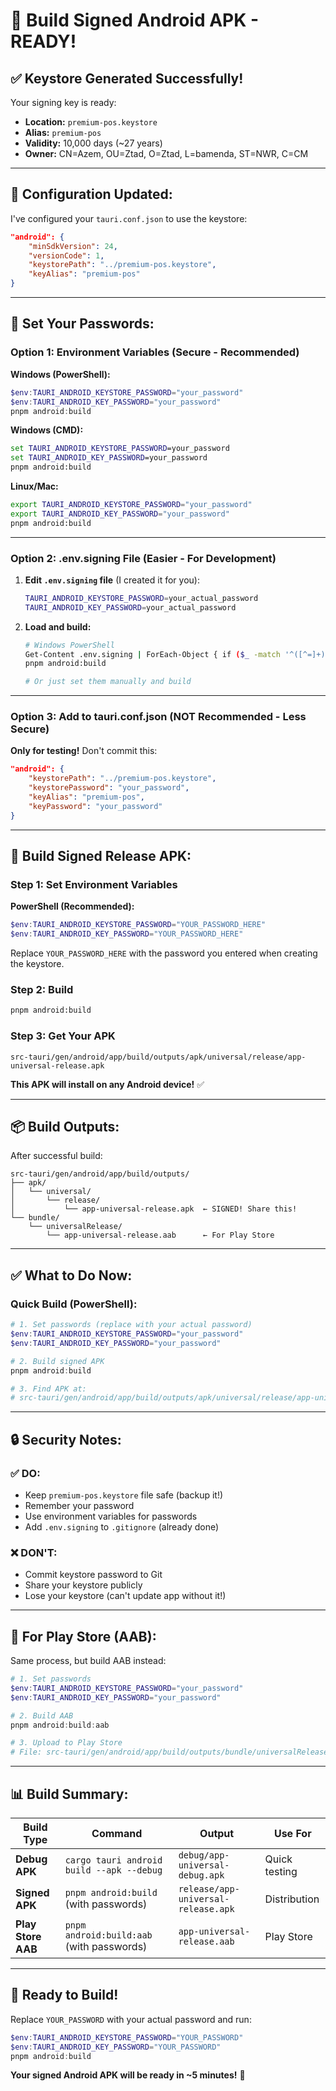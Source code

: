 # 🔐 Build Signed Android APK - READY!

## ✅ **Keystore Generated Successfully!**

Your signing key is ready:
- **Location:** `premium-pos.keystore`
- **Alias:** `premium-pos`
- **Validity:** 10,000 days (~27 years)
- **Owner:** CN=Azem, OU=Ztad, O=Ztad, L=bamenda, ST=NWR, C=CM

---

## 🔧 **Configuration Updated:**

I've configured your `tauri.conf.json` to use the keystore:
```json
"android": {
    "minSdkVersion": 24,
    "versionCode": 1,
    "keystorePath": "../premium-pos.keystore",
    "keyAlias": "premium-pos"
}
```

---

## 🔑 **Set Your Passwords:**

### **Option 1: Environment Variables (Secure - Recommended)**

**Windows (PowerShell):**
```powershell
$env:TAURI_ANDROID_KEYSTORE_PASSWORD="your_password"
$env:TAURI_ANDROID_KEY_PASSWORD="your_password"
pnpm android:build
```

**Windows (CMD):**
```cmd
set TAURI_ANDROID_KEYSTORE_PASSWORD=your_password
set TAURI_ANDROID_KEY_PASSWORD=your_password
pnpm android:build
```

**Linux/Mac:**
```bash
export TAURI_ANDROID_KEYSTORE_PASSWORD="your_password"
export TAURI_ANDROID_KEY_PASSWORD="your_password"
pnpm android:build
```

---

### **Option 2: .env.signing File (Easier - For Development)**

1. **Edit `.env.signing` file** (I created it for you):
   ```bash
   TAURI_ANDROID_KEYSTORE_PASSWORD=your_actual_password
   TAURI_ANDROID_KEY_PASSWORD=your_actual_password
   ```

2. **Load and build:**
   ```bash
   # Windows PowerShell
   Get-Content .env.signing | ForEach-Object { if ($_ -match '^([^=]+)=(.+)$') { [Environment]::SetEnvironmentVariable($matches[1], $matches[2], 'Process') } }
   pnpm android:build
   
   # Or just set them manually and build
   ```

---

### **Option 3: Add to tauri.conf.json (NOT Recommended - Less Secure)**

**Only for testing!** Don't commit this:
```json
"android": {
    "keystorePath": "../premium-pos.keystore",
    "keystorePassword": "your_password",
    "keyAlias": "premium-pos",
    "keyPassword": "your_password"
}
```

---

## 🚀 **Build Signed Release APK:**

### **Step 1: Set Environment Variables**

**PowerShell (Recommended):**
```powershell
$env:TAURI_ANDROID_KEYSTORE_PASSWORD="YOUR_PASSWORD_HERE"
$env:TAURI_ANDROID_KEY_PASSWORD="YOUR_PASSWORD_HERE"
```

Replace `YOUR_PASSWORD_HERE` with the password you entered when creating the keystore.

### **Step 2: Build**
```bash
pnpm android:build
```

### **Step 3: Get Your APK**
```
src-tauri/gen/android/app/build/outputs/apk/universal/release/app-universal-release.apk
```

**This APK will install on any Android device!** ✅

---

## 📦 **Build Outputs:**

After successful build:

```
src-tauri/gen/android/app/build/outputs/
├── apk/
│   └── universal/
│       └── release/
│           └── app-universal-release.apk  ← SIGNED! Share this!
└── bundle/
    └── universalRelease/
        └── app-universal-release.aab      ← For Play Store
```

---

## ✅ **What to Do Now:**

### **Quick Build (PowerShell):**
```powershell
# 1. Set passwords (replace with your actual password)
$env:TAURI_ANDROID_KEYSTORE_PASSWORD="your_password"
$env:TAURI_ANDROID_KEY_PASSWORD="your_password"

# 2. Build signed APK
pnpm android:build

# 3. Find APK at:
# src-tauri/gen/android/app/build/outputs/apk/universal/release/app-universal-release.apk
```

---

## 🔒 **Security Notes:**

### **✅ DO:**
- Keep `premium-pos.keystore` file safe (backup it!)
- Remember your password
- Use environment variables for passwords
- Add `.env.signing` to `.gitignore` (already done)

### **❌ DON'T:**
- Commit keystore password to Git
- Share your keystore publicly
- Lose your keystore (can't update app without it!)

---

## 🎯 **For Play Store (AAB):**

Same process, but build AAB instead:

```powershell
# 1. Set passwords
$env:TAURI_ANDROID_KEYSTORE_PASSWORD="your_password"
$env:TAURI_ANDROID_KEY_PASSWORD="your_password"

# 2. Build AAB
pnpm android:build:aab

# 3. Upload to Play Store
# File: src-tauri/gen/android/app/build/outputs/bundle/universalRelease/app-universal-release.aab
```

---

## 📊 **Build Summary:**

| Build Type | Command | Output | Use For |
|------------|---------|--------|---------|
| **Debug APK** | `cargo tauri android build --apk --debug` | `debug/app-universal-debug.apk` | Quick testing |
| **Signed APK** | `pnpm android:build` (with passwords) | `release/app-universal-release.apk` | Distribution |
| **Play Store AAB** | `pnpm android:build:aab` (with passwords) | `app-universal-release.aab` | Play Store |

---

## 🎊 **Ready to Build!**

Replace `YOUR_PASSWORD` with your actual password and run:

```powershell
$env:TAURI_ANDROID_KEYSTORE_PASSWORD="YOUR_PASSWORD"
$env:TAURI_ANDROID_KEY_PASSWORD="YOUR_PASSWORD"
pnpm android:build
```

**Your signed Android APK will be ready in ~5 minutes!** 🚀
